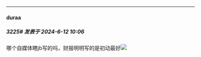 ﻿
*****

####  duraa  
##### 3225#       发表于 2024-6-12 10:06

哪个自媒体瞎jb写的吗，财报明明写的是初动最好<img src="https://static.saraba1st.com/image/smiley/face2017/214.gif" referrerpolicy="no-referrer">

